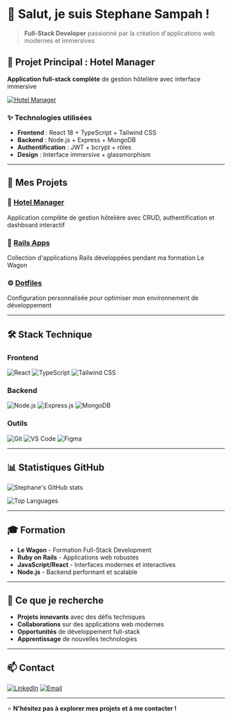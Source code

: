 # 👋 Salut, je suis Stephane Sampah !

> **Full-Stack Developer** passionné par la création d'applications web modernes et immersives

## 🏨 Projet Principal : Hotel Manager

**Application full-stack complète** de gestion hôtelière avec interface immersive

[![Hotel Manager](https://images.unsplash.com/photo-1566073771259-6a8506099945?w=400&h=200&fit=crop&crop=center)](https://github.com/Stefsampah/hotel-room-react)

### ✨ Technologies utilisées
- **Frontend** : React 18 + TypeScript + Tailwind CSS
- **Backend** : Node.js + Express + MongoDB
- **Authentification** : JWT + bcrypt + rôles
- **Design** : Interface immersive + glassmorphism

---

## 🚀 Mes Projets

### 🏨 [Hotel Manager](https://github.com/Stefsampah/hotel-room-react)
Application complète de gestion hôtelière avec CRUD, authentification et dashboard interactif

### 🎯 [Rails Apps](https://github.com/Stefsampah?tab=repositories&q=rails)
Collection d'applications Rails développées pendant ma formation Le Wagon

### ⚙️ [Dotfiles](https://github.com/Stefsampah/dotfiles)
Configuration personnalisée pour optimiser mon environnement de développement

---

## 🛠️ Stack Technique

### Frontend
![React](https://img.shields.io/badge/React-20232A?style=for-the-badge&logo=react&logoColor=61DAFB)
![TypeScript](https://img.shields.io/badge/TypeScript-007ACC?style=for-the-badge&logo=typescript&logoColor=white)
![Tailwind CSS](https://img.shields.io/badge/Tailwind_CSS-38B2AC?style=for-the-badge&logo=tailwind-css&logoColor=white)

### Backend
![Node.js](https://img.shields.io/badge/Node.js-43853D?style=for-the-badge&logo=node.js&logoColor=white)
![Express.js](https://img.shields.io/badge/Express.js-404D59?style=for-the-badge&logo=express&logoColor=white)
![MongoDB](https://img.shields.io/badge/MongoDB-4EA94B?style=for-the-badge&logo=mongodb&logoColor=white)

### Outils
![Git](https://img.shields.io/badge/Git-F05032?style=for-the-badge&logo=git&logoColor=white)
![VS Code](https://img.shields.io/badge/VS_Code-007ACC?style=for-the-badge&logo=visual-studio-code&logoColor=white)
![Figma](https://img.shields.io/badge/Figma-F24E1E?style=for-the-badge&logo=figma&logoColor=white)

---

## 📊 Statistiques GitHub

![Stephane's GitHub stats](https://github-readme-stats.vercel.app/api?username=Stefsampah&show_icons=true&theme=radical)

![Top Languages](https://github-readme-stats.vercel.app/api/top-langs/?username=Stefsampah&layout=compact&theme=radical)

---

## 🎓 Formation

- **Le Wagon** - Formation Full-Stack Development
- **Ruby on Rails** - Applications web robustes
- **JavaScript/React** - Interfaces modernes et interactives
- **Node.js** - Backend performant et scalable

---

## 🌟 Ce que je recherche

- **Projets innovants** avec des défis techniques
- **Collaborations** sur des applications web modernes
- **Opportunités** de développement full-stack
- **Apprentissage** de nouvelles technologies

---

## 📫 Contact

[![LinkedIn](https://img.shields.io/badge/LinkedIn-0077B5?style=for-the-badge&logo=linkedin&logoColor=white)](https://linkedin.com/in/votre-profil)
[![Email](https://img.shields.io/badge/Email-D14836?style=for-the-badge&logo=gmail&logoColor=white)](mailto:votre-email@example.com)

---

⭐ **N'hésitez pas à explorer mes projets et à me contacter !**
